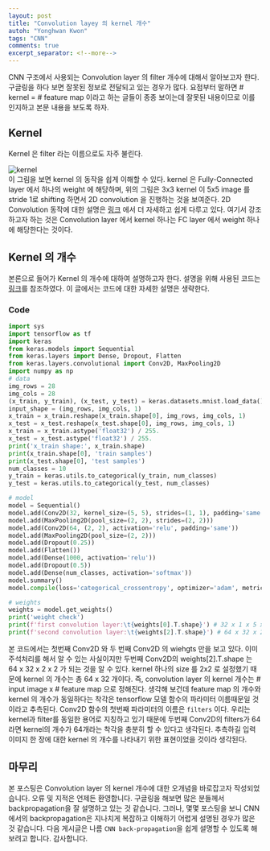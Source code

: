 ```yaml
---
layout: post
title: "Convolution layey 의 kernel 개수"
autoh: "Yonghwan Kwon"
tags: "CNN"
comments: true
excerpt_separator: <!--more-->
---
```


CNN 구조에서 사용되는 Convolution layer 의 filter 개수에 대해서 알아보고자 한다. 구글링을 하다 보면 잘못된 정보로 전달되고 있는 경우가 많다. 요점부터 말하면 # kernel = # feature map 이라고 하는 글들이 종종 보이는데 잘못된 내용이므로 이를 인지하고 본문 내용을 보도록 하자.
<!--more-->

## Kernel
Kernel 은 filter 라는 이름으로도 자주 불린다.

![kernel][addr_kernel]
<br/>
이 그림을 보면 kernel 의 동작을 쉽게 이해할 수 있다. kernel 은 Fully-Connected layer 에서 하나의 weight 에 해당하며, 위의 그림은 3x3 kernel 이 5x5 image 를 stride 1로 shifting 하면서 2D convolution 을 진행하는 것을 보여준다. 2D Convolution 동작에 대한 설명은 [링크](https://gruuuuu.github.io/machine-learning/cnn-doc/) 에서 더 자세하고 쉽게 다루고 있다. 여기서 강조하고자 하는 것은 Convolution layer 에서 kernel 하나는 FC layer 에서 weight 하나에 해당한다는 것이다.

## Kernel 의 개수
본론으로 들어가 Kernel 의 개수에 대하여 설명하고자 한다. 설명을 위해 사용된 코드는 [링크](https://sdc-james.gitbook.io/onebook/4.-and/5.4.-tensorflow/5.4.2.-cnn-convolutional-neural-network)를 참조하였다. 이 글에서는 코드에 대한 자세한 설명은 생략한다.

### Code
```python
import sys
import tensorflow as tf
import keras
from keras.models import Sequential
from keras.layers import Dense, Dropout, Flatten
from keras.layers.convolutional import Conv2D, MaxPooling2D
import numpy as np
# data
img_rows = 28
img_cols = 28
(x_train, y_train), (x_test, y_test) = keras.datasets.mnist.load_data()
input_shape = (img_rows, img_cols, 1)
x_train = x_train.reshape(x_train.shape[0], img_rows, img_cols, 1)
x_test = x_test.reshape(x_test.shape[0], img_rows, img_cols, 1)
x_train = x_train.astype('float32') / 255.
x_test = x_test.astype('float32') / 255.
print('x_train shape:', x_train.shape)
print(x_train.shape[0], 'train samples')
print(x_test.shape[0], 'test samples')
num_classes = 10
y_train = keras.utils.to_categorical(y_train, num_classes)
y_test = keras.utils.to_categorical(y_test, num_classes)

# model
model = Sequential()
model.add(Conv2D(32, kernel_size=(5, 5), strides=(1, 1), padding='same', activation='relu', input_shape=input_shape))
model.add(MaxPooling2D(pool_size=(2, 2), strides=(2, 2)))
model.add(Conv2D(64, (2, 2), activation='relu', padding='same'))
model.add(MaxPooling2D(pool_size=(2, 2)))
model.add(Dropout(0.25))
model.add(Flatten())
model.add(Dense(1000, activation='relu'))
model.add(Dropout(0.5))
model.add(Dense(num_classes, activation='softmax'))
model.summary()
model.compile(loss='categorical_crossentropy', optimizer='adam', metrics=['accuracy'])

# weights
weights = model.get_weights()
print('weight check')
print(f'first convolution layer:\t{weights[0].T.shape}') # 32 x 1 x 5 x 5
print(f'second convolution layer:\t{weights[2].T.shape}') # 64 x 32 x 2 x 2
```
본 코드에서는 첫번째 Conv2D 와 두 번째 Conv2D 의 wiehgts 만을 보고 있다. 이미 주석처리를 해서 알 수 있는 사실이지만 두번째 Conv2D의 weights[2].T.shape 는 64 x 32 x 2 x 2 가 되는 것을 알 수 있다. kernel 하나의 size 를 2x2 로 설정했기 때문에 kernel 의 개수는 총 64 x 32 개이다. 즉, convolution layer 의 kernel 개수는 # input image x # feature map 으로 정해진다. 생각해 보건데 feature map 의 개수와 kernel 의 개수가 동일하다는 착각은 tensorflow 모델 함수의 파라미터 이름때문일 것이라고 추측된다. Conv2D 함수의 첫번째 파라미터의 이름은 `filters` 이다. 우리는 kernel과 filter를 동일한 용어로 지칭하고 있기 때문에 두번째 Conv2D의 filters가 64라면 kernel의 개수가 64개라는 착각을 충분히 할 수 있다고 생각된다. 추측하길 입력 이미지 한 장에 대한 kernel 의 개수를 나타내기 위한 표현이었을 것이라 생각된다. <br/>

## 마무리
본 포스팅은 Convolution layer 의 kernel 개수에 대한 오개념을 바로잡고자 작성되었습니다. 오류 및 지적은 언제든 환영합니다. 구글링을 해보면 많은 분들께서 backpropagation을 잘 설명하고 있는 것 같습니다. 그러나, 몇몇 포스팅을 보니 CNN에서의 backpropagation은 지나치게 복잡하고 이해하기 어렵게 설명된 경우가 많은 것 같습니다. 다음 게시글은 나름 `CNN back-propagation`을 쉽게 설명할 수 있도록 해보려고 합니다. 감사합니다.





























[addr_kernel]: https://user-images.githubusercontent.com/15958325/58780750-defb7480-8614-11e9-943c-4d44a9d1efc4.gif